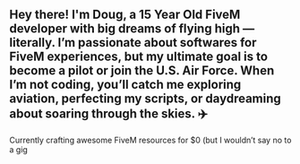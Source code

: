 ## Hey there! I'm Doug, a 15 Year Old FiveM developer with big dreams of flying high — literally. I’m passionate about softwares for FiveM experiences, but my ultimate goal is to become a pilot or join the U.S. Air Force. When I’m not coding, you’ll catch me exploring aviation, perfecting my scripts, or daydreaming about soaring through the skies. ✈️

Currently crafting awesome FiveM resources for $0 (but I wouldn’t say no to a gig 

<!--
**Doug-Devv/Doug-Devv** is a ✨ _special_ ✨ repository because its `README.md` (this file) appears on your GitHub profile
Here are some ideas to get you started:

- 🔭 I’m currently working on ...
- 🌱 I’m currently learning ...
- 👯 I’m looking to collaborate on ...
- 🤔 I’m looking for help with ...
- 💬 Ask me about ...
- 📫 How to reach me: ...
- 😄 Pronouns: ...
- ⚡ Fun fact: ...
-->
